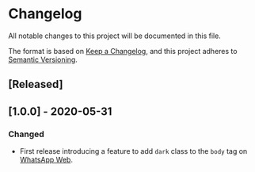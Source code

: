 # Changelog

All notable changes to this project will be documented in this file.

The format is based on [Keep a Changelog](https://keepachangelog.com/en/1.0.0/), and
this project adheres to [Semantic Versioning](https://semver.org/spec/v2.0.0.html).

## [Released]

## [1.0.0] - 2020-05-31

### Changed

- First release introducing a feature to add `dark` class to the `body` tag on
  [WhatsApp Web](https://web.whatsapp.com/).

